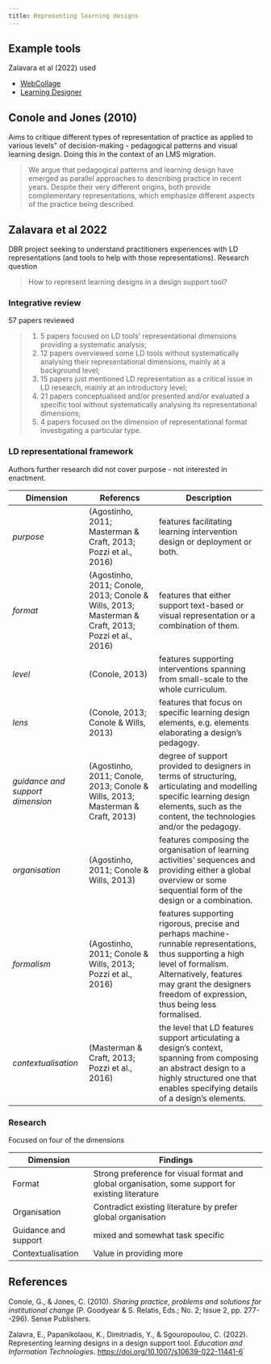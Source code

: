 ```yaml
---
title: Representing learning designs 
---
```


## Example tools 

Zalavara et al (2022) used 

- [WebCollage](https://ilde2.upf.edu/gr/)
- [Learning Designer](https://www.ucl.ac.uk/learning-designer/)

## Conole and Jones (2010)

Aims to critique different types of representation of practice as applied to various levels" of decision-making - pedagogical patterns and visual learning design.  Doing this in the context of an LMS migration.
> We argue that pedagogical patterns and learning design have emerged as parallel approaches to describing practice in recent years. Despite their very different origins, both provide complementary representations, which emphasize different aspects of the practice being described.


## Zalavara et al 2022

DBR project seeking to understand practitioners experiences with LD representations (and tools to help with those representations). Research question 

> How to represent learning designs in a design support tool?

### Integrative review 

57 papers reviewed 
> 1. 5 papers focused on LD tools’ representational dimensions providing a systematic analysis; 
> 2. 12 papers overviewed some LD tools without systematically analysing their representational dimensions, mainly at a background level; 
> 3. 15 papers just mentioned LD representation as a critical issue in LD research, mainly at an introductory level; 
> 4. 21 papers conceptualised and/or presented and/or evaluated a specific tool without systematically analysing its representational dimensions; 
> 5. 4 papers focused on the dimension of representational format investigating a particular type.

### LD representational framework 

Authors further research did not cover purpose - not interested in enactment.

| Dimension | Referencs | Description | 
| --- | --- | --- |
| _purpose_ | (Agostinho, 2011; Masterman & Craft, 2013; Pozzi et al., 2016) | features facilitating learning intervention design or deployment or both. |
| _format_ | (Agostinho, 2011; Conole, 2013; Conole & Wills, 2013; Masterman & Craft, 2013; Pozzi et al., 2016) | features that either support text-based or visual representation or a combination of them. | 
| _level_ | (Conole, 2013) | features supporting interventions spanning from small-scale to the whole curriculum. | 
| _lens_ | (Conole, 2013; Conole & Wills, 2013) | features that focus on specific learning design elements, e.g. elements elaborating a design’s pedagogy. |
| _guidance and support dimension_ | (Agostinho, 2011; Conole, 2013; Conole & Wills, 2013; Masterman & Craft, 2013) | degree of support provided to designers in terms of structuring, articulating and modelling specific learning design elements, such as the content, the technologies and/or the pedagogy. |
| _organisation_ | (Agostinho, 2011; Conole & Wills, 2013) | features composing the organisation of learning activities’ sequences and providing either a global overview or some sequential form of the design or a combination. |
| _formalism_ | (Agostinho, 2011; Conole & Wills, 2013; Pozzi et al., 2016) | features supporting rigorous, precise and perhaps machine-runnable representations, thus supporting a high level of formalism. Alternatively, features may grant the designers freedom of expression, thus being less formalised. | 
| _contextualisation_ | (Masterman & Craft, 2013; Pozzi et al., 2016) | the level that LD features support articulating a design’s context, spanning from composing an abstract design to a highly structured one that enables specifying details of a design’s elements. |

### Research 

Focused on four of the dimensions 

| Dimension | Findings |
| --- | --- |
| Format | Strong preference for visual format and global organisation, some support for existing literature |
| Organisation | Contradict existing literature by prefer global organisation|
| Guidance and support | mixed and somewhat task specific |
| Contextualisation | Value in providing more |



## References 

Conole, G., & Jones, C. (2010). *Sharing practice, problems and solutions for institutional change* (P. Goodyear & S. Relatis, Eds.; No. 2; Issue 2, pp. 277--296). Sense Publishers. 

Zalavra, E., Papanikolaou, K., Dimitriadis, Y., & Sgouropoulou, C. (2022). Representing learning designs in a design support tool. *Education and Information Technologies*. <https://doi.org/10.1007/s10639-022-11441-6>